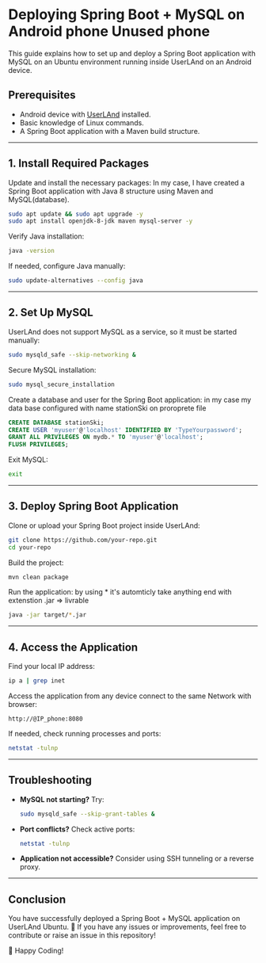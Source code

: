 # Deploying Spring Boot + MySQL on Android phone Unused phone

This guide explains how to set up and deploy a Spring Boot application with MySQL on an Ubuntu environment running inside UserLAnd on an Android device.

## Prerequisites

- Android device with [UserLAnd](https://play.google.com/store/apps/details?id=tech.ula) installed.
- Basic knowledge of Linux commands.
- A Spring Boot application with a Maven build structure.

---

## 1. Install Required Packages

Update and install the necessary packages:
In my case, I have created a Spring Boot application with Java 8 structure using Maven and MySQL(database).

```bash
sudo apt update && sudo apt upgrade -y
sudo apt install openjdk-8-jdk maven mysql-server -y
```

Verify Java installation:

```bash
java -version
```

If needed, configure Java manually:

```bash
sudo update-alternatives --config java
```

---

## 2. Set Up MySQL

UserLAnd does not support MySQL as a service, so it must be started manually:

```bash
sudo mysqld_safe --skip-networking &
```

Secure MySQL installation:

```bash
sudo mysql_secure_installation
```

Create a database and user for the Spring Boot application:
in my case my data base configured with name stationSki on proroprete file
```sql
CREATE DATABASE stationSki;
CREATE USER 'myuser'@'localhost' IDENTIFIED BY 'TypeYourpassword';
GRANT ALL PRIVILEGES ON mydb.* TO 'myuser'@'localhost';
FLUSH PRIVILEGES;
```

Exit MySQL:

```bash
exit
```

---

## 3. Deploy Spring Boot Application

Clone or upload your Spring Boot project inside UserLAnd:

```bash
git clone https://github.com/your-repo.git
cd your-repo
```

Build the project:

```bash
mvn clean package
```

Run the application:
by using * it's automticly take anything end with extenstion .jar => livrable
```bash
java -jar target/*.jar
```

---

## 4. Access the Application

Find your local IP address:

```bash
ip a | grep inet
```

Access the application from any device connect to the same Network with browser:

```
http://@IP_phone:8080
```

If needed, check running processes and ports:

```bash
netstat -tulnp
```

---

## Troubleshooting

- **MySQL not starting?** Try:
  ```bash
  sudo mysqld_safe --skip-grant-tables &
  ```
- **Port conflicts?** Check active ports:
  ```bash
  netstat -tulnp
  ```
- **Application not accessible?** Consider using SSH tunneling or a reverse proxy.

---

## Conclusion

You have successfully deployed a Spring Boot + MySQL application on UserLAnd Ubuntu. 🎉 If you have any issues or improvements, feel free to contribute or raise an issue in this repository!

🚀 Happy Coding!

